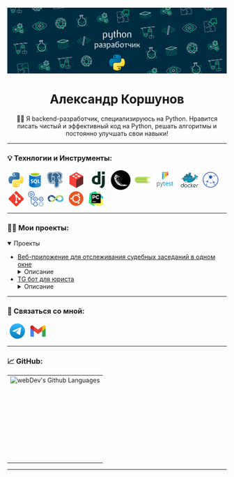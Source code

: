 ![MasterHead](images/python-developer.gif)



<h1 align="center">Александр Коршунов </h1>
<p align="center"> 🧑‍💻 Я backend-разработчик, специализируюсь на Python. 
Нравится писать чистый и эффективный код на Python, решать алгоритмы и постоянно улучшать свои навыки!</p>


<hr>
<h3 align="left">💡 Технлогии и Инструменты:</h3>
<a href="https://www.python.org/" title='Python' target="_blank"><img align="center" src="images/python.svg" width="36" height="36" alt="Python" hspace="2" /></a>
<a href="https://ru.wikipedia.org/wiki/SQL" title="Structured Query Language — язык управления базами данных для реляционных баз данных." target="_blank"><img align="center" src="images/sql.png" width="36" height="36" alt="SQL" hspace="2" /></a>
<a href="https://www.postgresql.org/" title="PostgreSQL" target="_blank"><img align="center" src="images/postgresql.svg" width="38" height="38" alt="PostgreSQL" hspace="2" /></a>
<a href="https://redis.io/" title="Redis" target="_blank"><img align="center" src="images/redis.png" width="43" height="43" alt="Redis" hspace="3"/></a>
<a href="https://www.djangoproject.com/" title="Django" target="_blank"><img align="center" src="images/django.svg" width="38" height="38" alt="Django" hspace="3" /></a>
<a href="https://flask.palletsprojects.com/" title="Flask" target="_blank"><img align="center" src="images/flask.png" width="45" height="45" alt="Flask" hspace="3" /></a>
<a href="https://docs.celeryq.dev/en/stable/" title="Celery" target="_blank"><img align="center" src="images/celery.png" width="36" height="36" alt="Celery" hspace="3" /></a>
<a href="https://docs.pytest.org/" title="Pytest" target="_blank"><img  align="center" src="images/pytest.svg" width="48" height="48" alt="Pytest" hspace="3" /></a>
<a href="https://www.docker.com/" title="Docker" target="_blank"><img align="center" src="images/docker.svg" width="41" height="41" alt="Docker" hspace="4" /></a>
<a href="https://docs.aiohttp.org/en/stable/" title="Aiohttp" target="_blank"><img align="center" src="images/aiohttp.svg" width="36" height="36" alt="Aiohttp" hspace="3" /></a>
<a href="https://git-scm.com/" title="Git" target="_blank"><img align="center" src="images/git.svg" width="35" height="35" alt="Git" hspace="3" /></a>
<a href="https://docs.github.com/en/actions" title="GitGub Actions" target="_blank"><img align="center" src="images/github-actions.svg" width="35" height="35" alt="GitGub Actions" hspace="3" /></a>
<a href="https://ru.wikipedia.org/wiki/CI/CD" title="CI/CD" target="_blank"><img align="center" src="images/cicd.png" width="36" alt="CI/CD" hspace="3" /></a>
<a href="https://ubuntu.com/" title="Ubuntu OS" target="_blank"><img align="center" src="images/ubuntu.svg" width="38" height="38" alt="Ubuntu OS" hspace="3" /></a>
<a href="https://www.jetbrains.com/pycharm/" title="PyCharm" target="_blank"><img align="center" src="images/pycharm.svg" width="34" height="34" alt="PyCharm" hspace="3" /></a>




<hr>
<h3 align="left">👨‍💻 Мои проекты:</h3>

 <details open>
  <summary>Проекты</summary>
   <ul>
    <li><a href="https://github.com/AleksandrKorshun92/double_website">Веб-приложение для отслеживания судебных заседаний в одном окне </a></li>
     <details>
      <summary>Описание</summary>
       <b>&nbsp;&nbsp;&nbsp;&nbsp;Задача:</b>
        <ul><ul>
         <li>Разработать backend-часть для процесса отслеживания судебных заседаний в арбитражных судах.</li>
        </ul></ul>
       <b>&nbsp;&nbsp;&nbsp;&nbsp;Результаты:</b>
        <ul><ul>
         <li>Реализовал регистрацию пользователей и аутентификацию, через django.contrib.auth;</li>
         <li>Добавил функционал управления отслеживания залов судебных заседаний (добавление новых залов, изменение, удаление);</li>
         <li>Реализовал  возможность просмотра судебных дел в настоящую дату;</li>
         <li>Настроил базу данных, для сохранение данных через интерфейсы SQLAlchemy с SQLite;</li>
         <li>Сделал fronted-часть приложения;</li>
         <li>Реализовал развертывание проекта через Docker Compose с использованием Nginx.</li>
        </ul></ul>
       <b>&nbsp;&nbsp;&nbsp;&nbsp;<u>Используемые технологии:</u></b>
        <ul><ul>
         <li>Python, Django, Django REST Framework,Docker, Pytest, django-baton, Nginx, SQLite.</li>
        </ul></ul>&nbsp;
     </details>
    <li><a href="https://github.com/AleksandrKorshun92/tg_bot">TG бот для юриста</a></li> 
     <details>
      <summary>Описание</summary>
       <b>&nbsp;&nbsp;&nbsp;&nbsp;<u>Задача:</u></b>
        <ul><ul>
         <li>Разработать Телеграмм бота для взпимодействия с клиентами.</li>
        </ul></ul>
       <b>&nbsp;&nbsp;&nbsp;&nbsp;<u>Результаты:</u></b>
        <ul><ul>
         <li>Реализовал бота для создания, просмотра и управления услугами юриста на основе Aiogram;</li>
         <li>Подключил базу данных SQLite для записи новых клиентов, отслежования задач и встреч;</li>
         <li>Настроил асинхронную отправку сообщений от администратора пользователям;</li>
         <li>Сделал мониторинг задач;</li>
         <li>Реализовал запуск проекта с использованием Docker Compose.</li>
        </ul></ul>
       <b>&nbsp;&nbsp;&nbsp;&nbsp;<u>Используемые технологии:</u></b>
        <ul><ul>
         <li>Python, Aiogram, SQLite, Docker, API Telegram</li>
        </ul></ul>&nbsp;
     </details>
      </ul>
 </details>


<hr>
<h3 align="left"> 📲 Связаться со мной:</h3>
<p align="left">
 <a href="https://t.me/Aleksander_Korshunov92" title='Telegram' target="_blank"><img align="center" src="images/telegram.svg" alt="Telegram" width="40" hspace="3" /></a>
 <a href="mailto:korshunovay1192@gmail.com" title="Gmail" target="_blank"><img align="center" src="images/gmail.svg" alt="Gmail" width="35" hspace="3"/></a>
</p>



<hr> 
<h3 align="left">📈 GitHub:</h3>
<table>
  <tr>
    <td>
      <img height="195px" align="right" alt="webDev's Github Languages" src="https://github-readme-stats-sigma-five.vercel.app/api/top-langs/?username=AleksandrKorshun92&layout=compact&theme=vision-friendly-dark" />
    </td>
  </tr>
</table>




<hr>
<p align="center"><img src="https://komarev.com/ghpvc/?username=AleksandrKorshun92&style=flate&color=blue" alt=""></p>
